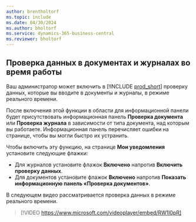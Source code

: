 ```yaml
---
author: brentholtorf
ms.topic: include
ms.date: 04/30/2024
ms.author: bholtorf
ms.service: dynamics-365-business-central
ms.reviewer: bholtorf
---
```

## <a name="check-data-in-documents-and-journals-while-you-work"></a>Проверка данных в документах и журналах во время работы

Ваш администратор может включить в [!INCLUDE [prod_short](prod_short.md)] проверку данных, которые вы вводите в документы и журналы, в режиме реального времени.

После включения этой функции в области для информационной панели будет присутствовать информационная панель **Проверка документа** или **Проверка журнала** в зависимости от типа документа, над которым вы работаете. Информационная панель перечисляет ошибки на странице, чтобы вы могли быстро их устранить.

Чтобы включить эту функцию, на странице **Мои уведомления** установите следующие флажки:

* Для журналов установите флажок **Включено** напротив **Включить проверку данных**.
* Для документов установите флажок **Включено** напротив **Показать информационную панель «Проверка документов»**.

В следующем видео рассматривается проверка данных в режиме реального времени.

> [!VIDEO https://www.microsoft.com/videoplayer/embed/RW1l0pR]
